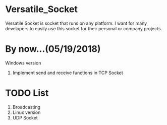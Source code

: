 # Versatile_Socket
Versatile Socket is socket that runs on any platform. I want for many developers to easily use this socket for their personal or company projects.
# By now...(05/19/2018)

Windows version
1. Implement send and receive functions in TCP Socket

# TODO List
1. Broadcasting
2. Linux version
3. UDP Socket
